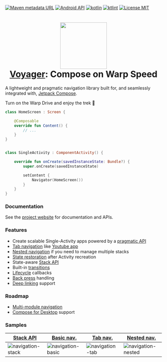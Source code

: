 [![Maven metadata URL](https://img.shields.io/maven-metadata/v?color=blue&metadataUrl=https://s01.oss.sonatype.org/service/local/repo_groups/public/content/cafe/adriel/voyager/voyager-core/maven-metadata.xml&style=for-the-badge)](https://repo.maven.apache.org/maven2/cafe/adriel/voyager/)
[![Android API](https://img.shields.io/badge/api-21%2B-brightgreen.svg?style=for-the-badge)](https://android-arsenal.com/api?level=21)
[![kotlin](https://img.shields.io/github/languages/top/adrielcafe/voyager.svg?style=for-the-badge&color=blueviolet)](https://kotlinlang.org/)
[![ktlint](https://img.shields.io/badge/code%20style-%E2%9D%A4-FF4081.svg?style=for-the-badge)](https://ktlint.github.io/)
[![License MIT](https://img.shields.io/github/license/adrielcafe/voyager.svg?style=for-the-badge&color=orange)](https://opensource.org/licenses/MIT)

<h1 align="center">
    <img height="150" src="https://user-images.githubusercontent.com/2512298/127723355-f56b3040-47cb-44fd-8504-a1868721c1a3.png"/>
    <br>
    <a href="https://en.wikipedia.org/wiki/USS_Voyager_(Star_Trek)">Voyager</a>: Compose on Warp Speed
</h1>

A lightweight and pragmatic navigation library built for, and seamlessly integrated with, [Jetpack Compose](https://developer.android.com/jetpack/compose). 

Turn on the Warp Drive and enjoy the trek 🖖

```kotlin
class HomeScreen : Screen {

    @Composable
    override fun Content() {
        // ...
    }
}


class SingleActivity : ComponentActivity() {

    override fun onCreate(savedInstanceState: Bundle?) {
        super.onCreate(savedInstanceState)

        setContent {
            Navigator(HomeScreen())
        }
    }
}
```

### Documentation
See the [project website](https://voyager.adriel.cafe) for documentation and APIs.

### Features
- Create scalable Single-Activity apps powered by a [pragmatic API](https://voyager.adriel.cafe/navigation/fundamentals)
- [Tab navigation](https://voyager.adriel.cafe/navigation/tab-navigation) like [Youtube app](https://play.google.com/store/apps/details?id=com.google.android.youtube)
- [Nested navigation](https://voyager.adriel.cafe/navigation/nested-navigation) if you need to manage multiple stacks
- [State restoration](https://voyager.adriel.cafe/state-restoration) after Activity recreation
- State-aware [Stack API](https://voyager.adriel.cafe/stack-api)
- Built-in [transitions](https://voyager.adriel.cafe/transitions)
- [Lifecycle](https://voyager.adriel.cafe/lifecycle) callbacks
- [Back press](https://voyager.adriel.cafe/back-press) handling
- [Deep linking](https://voyager.adriel.cafe/deep-links) support

### Roadmap
- [Multi-module navigation](https://voyager.adriel.cafe/navigation/multi-module-navigation)
- [Compose for Desktop](https://github.com/JetBrains/compose-jb) support

### Samples
| [Stack API](https://github.com/adrielcafe/voyager/tree/main/sample/src/main/java/cafe/adriel/voyager/sample/stateStack) | [Basic nav.](https://github.com/adrielcafe/voyager/tree/main/sample/src/main/java/cafe/adriel/voyager/sample/basicNavigation) | [Tab nav.](https://github.com/adrielcafe/voyager/tree/main/sample/src/main/java/cafe/adriel/voyager/sample/tabNavigation) | [Nested nav.](https://github.com/adrielcafe/voyager/tree/main/sample/src/main/java/cafe/adriel/voyager/sample/nestedNavigation) |
|-------|------------|----------|-------------|
| ![navigation-stack](https://user-images.githubusercontent.com/2512298/126323192-9b6349fe-7b96-4acf-b62e-c75165d909e1.gif) | ![navigation-basic](https://user-images.githubusercontent.com/2512298/126323165-47760eec-2ba2-48ee-8e3a-841d50098d33.gif) | ![navigation-tab](https://user-images.githubusercontent.com/2512298/126323588-2f970953-0adb-47f8-b2fb-91c5854656bd.gif) | ![navigation-nested](https://user-images.githubusercontent.com/2512298/126323027-a2633aef-9402-4df8-9384-45935d7986cf.gif) |
